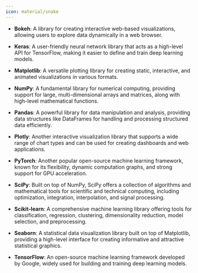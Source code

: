 ```yaml
---
icon: material/snake
---
```





- **Bokeh**: A library for creating interactive web-based visualizations, allowing users to explore data dynamically in a web browser.  




- **Keras**: A user-friendly neural network library that acts as a high-level API for TensorFlow, making it easier to define and train deep learning models.  




- **Matplotlib**: A versatile plotting library for creating static, interactive, and animated visualizations in various formats.  




- **NumPy**: A fundamental library for numerical computing, providing support for large, multi-dimensional arrays and matrices, along with high-level mathematical functions.  




- **Pandas**: A powerful library for data manipulation and analysis, providing data structures like DataFrames for handling and processing structured data efficiently.  




- **Plotly**: Another interactive visualization library that supports a wide range of chart types and can be used for creating dashboards and web applications.  




- **PyTorch**: Another popular open-source machine learning framework, known for its flexibility, dynamic computation graphs, and strong support for GPU acceleration.  




- **SciPy**: Built on top of NumPy, SciPy offers a collection of algorithms and mathematical tools for scientific and technical computing, including optimization, integration, interpolation, and signal processing.  




- **Scikit-learn**: A comprehensive machine learning library offering tools for classification, regression, clustering, dimensionality reduction, model selection, and preprocessing.  




- **Seaborn**: A statistical data visualization library built on top of Matplotlib, providing a high-level interface for creating informative and attractive statistical graphics.  




- **TensorFlow**: An open-source machine learning framework developed by Google, widely used for building and training deep learning models.  



